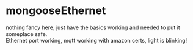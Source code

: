 # mongooseEthernet

nothing fancy here, just have the basics working and needed to put it someplace safe.  
Ethernet port working, mqtt working with amazon certs, light is blinking!

